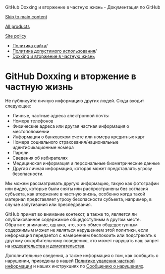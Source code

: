GitHub Doxxing и вторжение в частную жизнь - Документация по GitHub

[Skip to main content](#main-content)

[All products](/ru)

[Site policy](/site-policy)

* [Политика сайта](/ru/site-policy)/
* [Политика допустимого использования](/ru/site-policy/acceptable-use-policies)/
* [Doxxing и вторжение в частную жизнь](/ru/site-policy/acceptable-use-policies/github-doxxing-and-invasion-of-privacy)

GitHub Doxxing и вторжение в частную жизнь
==========

Не публикуйте личную информацию других людей. Сюда входит следующее:

* Личные, частные адреса электронной почты
* Номера телефонов
* Физические адреса или другая частная информация о местоположении
* Информация о банковском счете или номера кредитных карт
* Номера социального страхования/национальные идентификационные номера
* Пароли
* Сведения об избирателях
* Медицинская информация и персональные биометрические данные
* Другая личная информация, которая может представлять угрозу безопасности.

Мы можем рассматривать другую информацию, такую как фотографии или видео, которые были сняты или распространены без согласия субъекта, как вторжение в частную жизнь, особенно когда такой материал представляет угрозу безопасности субъекта, например, в случае запугивания или преследования.

GitHub примет во внимание контекст, а также то, является ли опубликованное содержимое общедоступным в другом месте. Обратите внимание, однако, что, хотя обмен общедоступным содержимым может не являться нарушением этой политики, если информация передается с намерением беспокоить или подстрекать к другому оскорбительному поведению, это может нарушать наш запрет на [издевательства и домогательства](/ru/site-policy/acceptable-use-policies/github-bullying-and-harassment).

Дополнительные сведения, а также информация о том, как сообщить о нарушении, приведены в нашей [Политике удаления частной информации](/ru/site-policy/content-removal-policies/github-private-information-removal-policy) и наших инструкциях по [Сообщению о нарушениях](/ru/communities/maintaining-your-safety-on-github/reporting-abuse-or-spam).

